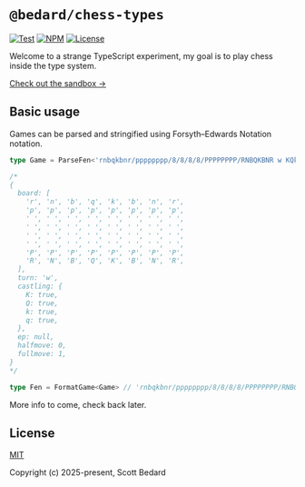 # `@bedard/chess-types`

[![Test](https://github.com/scottbedard/type-chess/actions/workflows/test.yml/badge.svg)](https://github.com/scottbedard/type-chess/actions/workflows/test.yml)
[![NPM](https://img.shields.io/npm/v/%40bedard%2Fchess-types)](https://www.npmjs.com/package/@bedard/chess-types)
[![License](https://img.shields.io/badge/license-MIT-blue)](https://github.com/scottbedard/chess-types/blob/main/LICENSE)

Welcome to a strange TypeScript experiment, my goal is to play chess inside the type system.

[Check out the sandbox &rarr;](https://www.typescriptlang.org/play/?noErrorTruncation=true#code/PQKhCgAIUgBAjApgEwIYCdnAMYAtEDOBAtAC4CeADoVDLZLqaZQQFzDADmAlqbgK7wAdNgD2AW2AExTJGkw58RMlRrRg4cN3GVR6UpArVIAbyiQAwkoLxRGZABpzF-unSIAdqQCyogG6EAKoeBKgAZohOkJAAkgRWiNgA1lGxBAAquO6opJ4oqQAKGASIAGKeqQDy2Nj8lNwoAELkqaXcHsgA0u2crXriOQDiqOKR4AC+kGHoEpAA5Ago9oqEJEaEc5ockNjZuZCokB6IAO6QnCOI4OuQw6OQALyQRegl5R4APHPoHvAAjkl4B50MBKGDwWDgAAOaGwmEFBGIhHAABKADlGgBFTqNNEoyBnTqYpJ-SDESAABkgAEY5gA+LbAc6IAy6Ai8biiEKQUQ1OoNZCQeDkA47UQAGz011UkEa4tQyUekGqtXqTXIX3gcwct0uDJuAHVcLxEEqVfz1V8TtrdaMGeBtpwWQdxeKdq53F5IOJ-IQdYgAh4eccCIZcDlvagRe4CPxxQZ2pASuKwsQ8IkktLjL4AgRgqEIkqXG5PD5fXmQuFEB87oh7dswu1BYckj0hSKxJL0FnTXKFUluh5OEq2h1B5wa5cdXMtfWmbkCAmwudLpBuKHE+nkjq9JA2RyuWvQ3w9nlkD3LPhFU84glkpO7ReAKIAFjimVPx2QzSNJqV76yRAcjPB9InmRAXxtOZrTnFdRkoeURXXJNSG4V01yDPhTROPQkgIHV4H4AwTjQt1xW4JJEHFEVJVEJJIHIyiw3XIQHSZMQvHafhUFdEVUGQZA2wAAzRRAAA8ywCISdj2NtDgue4-GPfAxR0NDEG7Dg2MMGVRIknNTSeApENAnUAG05kQAAmCCbSEeyAF1YMXdAem4MIRQU01SFEKZPAvd4R36IZLlA2DcF9dBDF8kpTVsewL0qIjKCIotrHizAwvAIA)

## Basic usage

Games can be parsed and stringified using Forsyth–Edwards Notation notation.

```ts
type Game = ParseFen<'rnbqkbnr/pppppppp/8/8/8/8/PPPPPPPP/RNBQKBNR w KQkq - 0 1'>

/*
{
  board: [
    'r', 'n', 'b', 'q', 'k', 'b', 'n', 'r',
    'p', 'p', 'p', 'p', 'p', 'p', 'p', 'p',
    ' ', ' ', ' ', ' ', ' ', ' ', ' ', ' ',
    ' ', ' ', ' ', ' ', ' ', ' ', ' ', ' ',
    ' ', ' ', ' ', ' ', ' ', ' ', ' ', ' ',
    ' ', ' ', ' ', ' ', ' ', ' ', ' ', ' ',
    'P', 'P', 'P', 'P', 'P', 'P', 'P', 'P',
    'R', 'N', 'B', 'Q', 'K', 'B', 'N', 'R',
  ],
  turn: 'w',
  castling: {
    K: true,
    Q: true,
    k: true,
    q: true,
  },
  ep: null,
  halfmove: 0,
  fullmove: 1,
}
*/

type Fen = FormatGame<Game> // 'rnbqkbnr/pppppppp/8/8/8/8/PPPPPPPP/RNBQKBNR w KQkq - 0 1'
```

More info to come, check back later.

## License

[MIT](https://github.com/scottbedard/chess-types/blob/main/LICENSE)

Copyright (c) 2025-present, Scott Bedard
